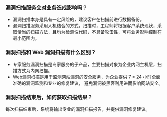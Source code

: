 ### 漏洞扫描服务会对业务造成影响吗？
- 漏洞扫描本身是具有一定风险的，建议客户在扫描前进行数据备份。
- 漏洞扫描服务采用人机结合的方式，扫描时，工程师将根据客户系统现状，采取恰当的扫描方法，且均为检测性代码，不具备攻击性，可将业务影响控制在最小范围内。

### 漏洞扫描和 Web 漏洞扫描有什么区别？
- 专家服务漏洞扫描是专家服务的子产品，主要扫描对象为企业内网主机层，扫描方式为内网扫描。
- Web漏洞扫描是用于监测网站漏洞的安全服务，为企业提供 7 * 24 小时全面准确的漏洞监测和专业的修复建议， 避免漏洞被黑客利用进而影响网站安全。

### 漏洞扫描结束后，如何获取扫描结果？
每次扫描结束后，系统将输出专业的漏洞扫描报告，并提供漏洞修复建议。
